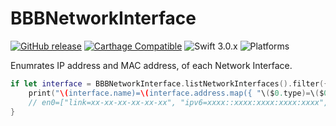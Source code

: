 # BBBNetworkInterface

[![GitHub release](https://img.shields.io/github/release/takayoshiotake/BBBNetworkInterface.svg)](https://github.com/takayoshiotake/BBBNetworkInterface/releases)
[![Carthage Compatible](https://img.shields.io/badge/Carthage-compatible-4BC51D.svg?style=flat)](https://github.com/Carthage/Carthage)
![Swift 3.0.x](http://img.shields.io/badge/Swift-3.0.x-orange.svg?style=flat)
![Platforms](http://img.shields.io/badge/platforms-iOS%20|%20macOS-lightgrey.svg?style=flat)

Enumrates IP address and MAC address, of each Network Interface.

```swift
if let interface = BBBNetworkInterface.listNetworkInterfaces().filter({ $0.name == "en0" }).first {
    print("\(interface.name)=\(interface.address.map({ "\($0.type)=\($0.stringValue)" }))")
    // en0=["link=xx-xx-xx-xx-xx-xx", "ipv6=xxxx::xxxx:xxxx:xxxx:xxxx", "ipv4=xxx.xxx.xx.x"]
}
```
